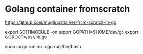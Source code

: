 # Golang container fromscratch

https://github.com/mugli/container-from-scratch-in-go

export GO111MODULE=on 
export GOPATH=$HOME/dev/go
export GOROOT=/usr/lib/go

sudo su
go run main.go run /bin/bash

